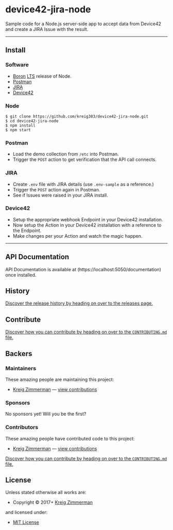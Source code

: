 <!-- TITLE/ -->

<h1>device42-jira-node</h1>

<!-- /TITLE -->


<!-- DESCRIPTION/ -->

Sample code for a Node.js server-side app to accept data from Device42 and create a JIRA Issue with the result.

<!-- /DESCRIPTION -->


---

## Install

### Software

- [Boron](https://nodejs.org/download/release/latest-boron/) [LTS](https://github.com/nodejs/LTS) release of Node.
- [Postman](https://www.getpostman.com/)
- [JIRA](https://www.atlassian.com/software/jira)
- [Device42](http://www.device42.com/download/)

### Node

```
$ git clone https://github.com/kreig303/device42-jira-node.git
$ cd device42-jira-node
$ npm install
$ npm start
```

### Postman

- Load the demo collection from `/etc` into Postman.
- Trigger the `POST` action to get verification that the API call connects.

### JIRA

- Create `.env` file with JIRA details (use `.env-sample` as a reference.)
- Trigger the `POST` action again in Postman.
- See if Issues were raised in your JIRA install.

### Device42

- Setup the appropriate webhook Endpoint in your Device42 installation.
- Now setup the Action in your Device42 installation with a reference to the Endpoint.
- Make changes per your Action and watch the magic happen.

---

## API Documentation

API Documentation is available at (https://localhost:5050/documentation) once installed.

<!-- HISTORY/ -->

<h2>History</h2>

<a href="https://github.com/kreig303/device42-jira-node/releases">Discover the release history by heading on over to the releases page.</a>

<!-- /HISTORY -->


<!-- CONTRIBUTE/ -->

<h2>Contribute</h2>

<a href="https://github.com/kreig303/device42-jira-node/blob/master/CONTRIBUTING.md#files">Discover how you can contribute by heading on over to the <code>CONTRIBUTING.md</code> file.</a>

<!-- /CONTRIBUTE -->


<!-- BACKERS/ -->

<h2>Backers</h2>

<h3>Maintainers</h3>

These amazing people are maintaining this project:

<ul><li><a href="http://kreig.me">Kreig Zimmerman</a> — <a href="https://github.com/kreig303/device42-jira-node/commits?author=kreig303" title="View the GitHub contributions of Kreig Zimmerman on repository kreig303/device42-jira-node">view contributions</a></li></ul>

<h3>Sponsors</h3>

No sponsors yet! Will you be the first?



<h3>Contributors</h3>

These amazing people have contributed code to this project:

<ul><li><a href="http://kreig.me">Kreig Zimmerman</a> — <a href="https://github.com/kreig303/device42-jira-node/commits?author=kreig303" title="View the GitHub contributions of Kreig Zimmerman on repository kreig303/device42-jira-node">view contributions</a></li></ul>

<a href="https://github.com/kreig303/device42-jira-node/blob/master/CONTRIBUTING.md#files">Discover how you can contribute by heading on over to the <code>CONTRIBUTING.md</code> file.</a>

<!-- /BACKERS -->


<!-- LICENSE/ -->

<h2>License</h2>

Unless stated otherwise all works are:

<ul><li>Copyright &copy; 2017+ <a href="http://kreig.me">Kreig Zimmerman</a></li></ul>

and licensed under:

<ul><li><a href="http://spdx.org/licenses/MIT.html">MIT License</a></li></ul>

<!-- /LICENSE -->
